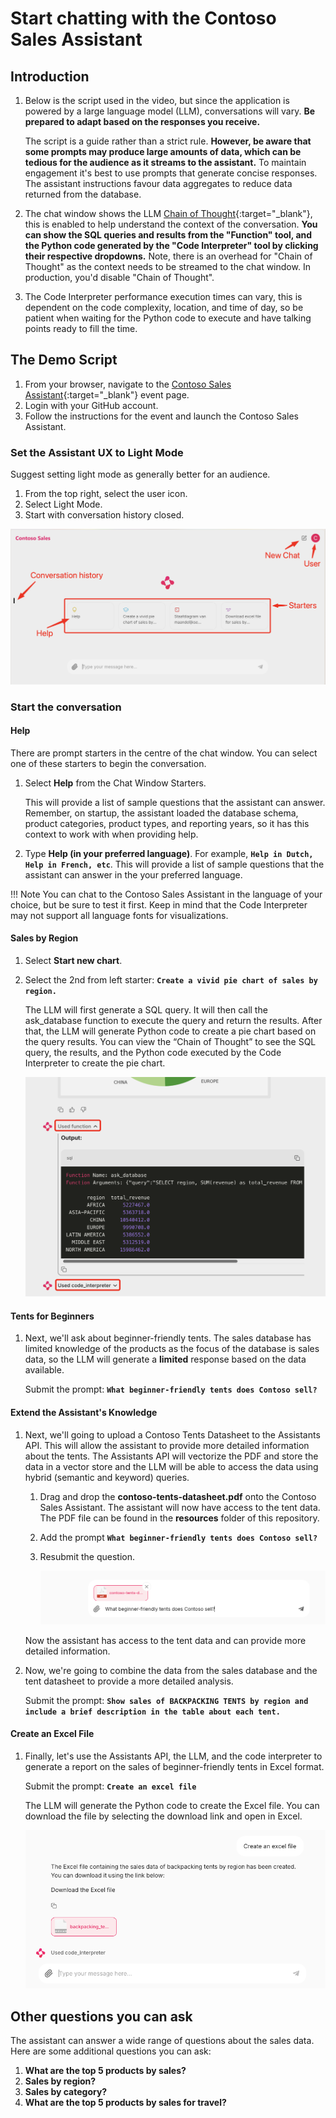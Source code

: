 # Start chatting with the Contoso Sales Assistant

## Introduction

1. Below is the script used in the video, but since the application is powered by a large language model (LLM), conversations will vary. **Be prepared to adapt based on the responses you receive.**

      The script is a guide rather than a strict rule. **However, be aware that some prompts may produce large amounts of data, which can be tedious for the audience as it streams to the assistant.** To maintain engagement it's best to use prompts that generate concise responses. The assistant instructions favour data aggregates to reduce data returned from the database.

2. The chat window shows the LLM [Chain of Thought](https://en.wikipedia.org/wiki/Prompt_engineering#Chain-of-thought){:target="_blank"}, this is enabled to help understand the context of the conversation. **You can show the SQL queries and results from the "Function" tool, and the Python code generated by the "Code Interpreter" tool by clicking their respective dropdowns.** Note, there is an overhead for "Chain of Thought" as the context needs to be streamed to the chat window. In production, you'd disable "Chain of Thought".
3. The Code Interpreter performance execution times can vary, this is dependent on the code complexity, location, and time of day, so be patient when waiting for the Python code to execute and have talking points ready to fill the time.

## The Demo Script

1. From your browser, navigate to the [Contoso Sales Assistant](https://aka.ms/contoso-sales-assistant){:target="_blank"} event page.
2. Login with your GitHub account.
3. Follow the instructions for the event and launch the Contoso Sales Assistant.

### Set the Assistant UX to Light Mode

Suggest setting light mode as generally better for an audience.

1. From the top right, select the user icon.
1. Select Light Mode.
1. Start with conversation history closed.

![ux-intro](media/ux-intro.png)

### Start the conversation

#### Help

There are prompt starters in the centre of the chat window. You can select one of these starters to begin the conversation.

1. Select **Help** from the Chat Window Starters.

      This will provide a list of sample questions that the assistant can answer. Remember, on startup, the assistant loaded the database schema, product categories, product types, and reporting years, so it has this context to work with when providing help.

1. Type **Help (in your preferred language)**. For example, **`Help in Dutch, Help in French, etc`**. This will provide a list of sample questions that the assistant can answer in the your preferred language.

!!! Note
      You can chat to the Contoso Sales Assistant in the language of your choice, but be sure to test it first. Keep in mind that the Code Interpreter may not support all language fonts for visualizations.

#### Sales by Region

1. Select **Start new chart**.
1. Select the 2nd from left starter: **`Create a vivid pie chart of sales by region.`**

      The LLM will first generate a SQL query. It will then call the ask_database function to execute the query and return the results. After that, the LLM will generate Python code to create a pie chart based on the query results. You can view the “Chain of Thought” to see the SQL query, the results, and the Python code executed by the Code Interpreter to create the pie chart.

      ![cot](media/cot.png)

#### Tents for Beginners

1. Next, we'll ask about beginner-friendly tents. The sales database has limited knowledge of the products as the focus of the database is sales data, so the LLM will generate a **limited** response based on the data available.

      Submit the prompt: **`What beginner-friendly tents does Contoso sell?`**

#### Extend the Assistant's Knowledge

1. Next, we'll going to upload a Contoso Tents Datasheet to the Assistants API. This will allow the assistant to provide more detailed information about the tents. The Assistants API will vectorize the PDF and store the data in a vector store and the LLM will be able to access the data using hybrid (semantic and keyword) queries.

   1. Drag and drop the **contoso-tents-datasheet.pdf** onto the Contoso Sales Assistant. The assistant will now have access to the tent data. The PDF file can be found in the **resources** folder of this repository.
   2. Add the prompt **`What beginner-friendly tents does Contoso sell?`**
   3. Resubmit the question.

      ![Add the pdf to the prompt](media/extending-context.png)

   Now the assistant has access to the tent data and can provide more detailed information.

2. Now, we're going to combine the data from the sales database and the tent datasheet to provide a more detailed analysis.

   Submit the prompt: **`Show sales of BACKPACKING TENTS by region and include a brief description in the table about each tent.`**

#### Create an Excel File

1. Finally, let's use the Assistants API, the LLM, and the code interpreter to generate a report on the sales of beginner-friendly tents in Excel format.

   Submit the prompt: **`Create an excel file`**

   The LLM will generate the Python code to create the Excel file. You can download the file by selecting the download link and open in Excel.

   ![](media/download-as-excel.png)

<!-- ![chat-window](media/chat-window.png) -->

## Other questions you can ask

The assistant can answer a wide range of questions about the sales data. Here are some additional questions you can ask:

1. **What are the top 5 products by sales?**
2. **Sales by region?**
3. **Sales by category?**
4. **What are the top 5 products by sales for travel?**

